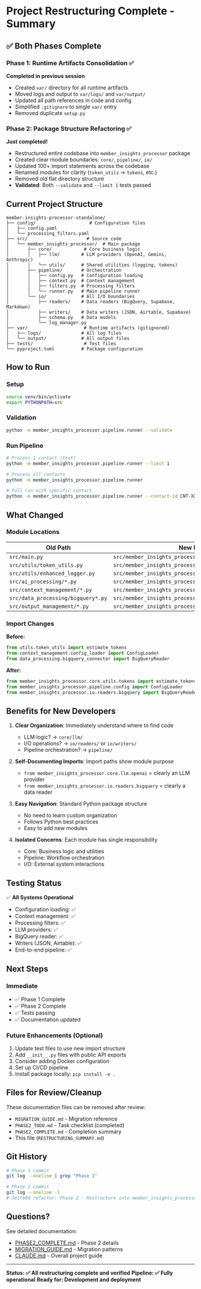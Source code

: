 # Project Restructuring Complete - Summary

## ✅ Both Phases Complete

### Phase 1: Runtime Artifacts Consolidation ✅
**Completed in previous session**

- Created `var/` directory for all runtime artifacts
- Moved logs and output to `var/logs/` and `var/output/`
- Updated all path references in code and config
- Simplified `.gitignore` to single `var/` entry
- Removed duplicate `setup.py`

### Phase 2: Package Structure Refactoring ✅
**Just completed!**

- Restructured entire codebase into `member_insights_processor` package
- Created clear module boundaries: `core/`, `pipeline/`, `io/`
- Updated 100+ import statements across the codebase
- Renamed modules for clarity (`token_utils` → `tokens`, etc.)
- Removed old flat directory structure
- **Validated**: Both `--validate` and `--limit 1` tests passed

## Current Project Structure

```
member-insights-processor-standalone/
├── config/                    # Configuration files
│   ├── config.yaml
│   └── processing_filters.yaml
├── src/                      # Source code
│   └── member_insights_processor/  # Main package
│       ├── core/            # Core business logic
│       │   ├── llm/        # LLM providers (OpenAI, Gemini, Anthropic)
│       │   └── utils/      # Shared utilities (logging, tokens)
│       ├── pipeline/       # Orchestration
│       │   ├── config.py   # Configuration loading
│       │   ├── context.py  # Context management
│       │   ├── filters.py  # Processing filters
│       │   └── runner.py   # Main pipeline runner
│       └── io/             # All I/O boundaries
│           ├── readers/    # Data readers (BigQuery, Supabase, Markdown)
│           ├── writers/    # Data writers (JSON, Airtable, Supabase)
│           ├── schema.py   # Data models
│           └── log_manager.py
├── var/                     # Runtime artifacts (gitignored)
│   ├── logs/               # All log files
│   └── output/             # All output files
├── tests/                   # Test files
└── pyproject.toml          # Package configuration
```

## How to Run

### Setup
```bash
source venv/bin/activate
export PYTHONPATH=src
```

### Validation
```bash
python -m member_insights_processor.pipeline.runner --validate
```

### Run Pipeline
```bash
# Process 1 contact (test)
python -m member_insights_processor.pipeline.runner --limit 1

# Process all contacts
python -m member_insights_processor.pipeline.runner

# Full run with specific contact
python -m member_insights_processor.pipeline.runner --contact-id CNT-XXX
```

## What Changed

### Module Locations
| Old Path | New Path |
|----------|----------|
| `src/main.py` | `src/member_insights_processor/pipeline/runner.py` |
| `src/utils/token_utils.py` | `src/member_insights_processor/core/utils/tokens.py` |
| `src/utils/enhanced_logger.py` | `src/member_insights_processor/core/utils/logging.py` |
| `src/ai_processing/*.py` | `src/member_insights_processor/core/llm/*.py` |
| `src/context_management/*.py` | `src/member_insights_processor/pipeline/*.py` |
| `src/data_processing/bigquery*.py` | `src/member_insights_processor/io/readers/bigquery.py` |
| `src/output_management/*.py` | `src/member_insights_processor/io/writers/*.py` |

### Import Changes
**Before:**
```python
from utils.token_utils import estimate_tokens
from context_management.config_loader import ConfigLoader
from data_processing.bigquery_connector import BigQueryReader
```

**After:**
```python
from member_insights_processor.core.utils.tokens import estimate_tokens
from member_insights_processor.pipeline.config import ConfigLoader
from member_insights_processor.io.readers.bigquery import BigQueryReader
```

## Benefits for New Developers

1. **Clear Organization**: Immediately understand where to find code
   - LLM logic? → `core/llm/`
   - I/O operations? → `io/readers/` or `io/writers/`
   - Pipeline orchestration? → `pipeline/`

2. **Self-Documenting Imports**: Import paths show module purpose
   - `from member_insights_processor.core.llm.openai` = clearly an LLM provider
   - `from member_insights_processor.io.readers.bigquery` = clearly a data reader

3. **Easy Navigation**: Standard Python package structure
   - No need to learn custom organization
   - Follows Python best practices
   - Easy to add new modules

4. **Isolated Concerns**: Each module has single responsibility
   - Core: Business logic and utilities
   - Pipeline: Workflow orchestration
   - I/O: External system interactions

## Testing Status

✅ **All Systems Operational**

- Configuration loading: ✅
- Context management: ✅
- Processing filters: ✅
- LLM providers: ✅
- BigQuery reader: ✅
- Writers (JSON, Airtable): ✅
- End-to-end pipeline: ✅

## Next Steps

### Immediate
- ✅ Phase 1 Complete
- ✅ Phase 2 Complete
- ✅ Tests passing
- ✅ Documentation updated

### Future Enhancements (Optional)
1. Update test files to use new import structure
2. Add `__init__.py` files with public API exports
3. Consider adding Docker configuration
4. Set up CI/CD pipeline
5. Install package locally: `pip install -e .`

## Files for Review/Cleanup

These documentation files can be removed after review:
- `MIGRATION_GUIDE.md` - Migration reference
- `PHASE2_TODO.md` - Task checklist (completed)
- `PHASE2_COMPLETE.md` - Completion summary
- This file (`RESTRUCTURING_SUMMARY.md`)

## Git History

```bash
# Phase 1 commit
git log --oneline | grep "Phase 1"

# Phase 2 commit  
git log --oneline -1
# 3e1fe0d refactor: Phase 2 - Restructure into member_insights_processor package
```

## Questions?

See detailed documentation:
- [PHASE2_COMPLETE.md](PHASE2_COMPLETE.md) - Phase 2 details
- [MIGRATION_GUIDE.md](MIGRATION_GUIDE.md) - Migration patterns
- [CLAUDE.md](CLAUDE.md) - Overall project guide

---

**Status: ✅ All restructuring complete and verified**
**Pipeline: ✅ Fully operational**
**Ready for: Development and deployment**
